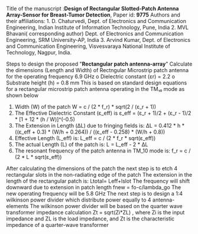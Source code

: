 Title of the manuscript :**Design of Rectangular Slotted-Patch Antenna Array-Sensor for Breast-Tumor Detection**, Paper id: **9775**
 Authors and their affiliations: 1. D. Chaturvedi, Dept. of Electronics and Communication Engineering, Indian Institute of Information Technology, Pune, India 2. MVL Bhavani( corresponding author) Dept. of Electronics and Communication Engineering, SRM University-AP, India 3. Arvind Kumar, Dept. of Electronics and Communication Engineering, Visvesvaraya National Institute of Technology, Nagpur, India.

  Steps to design the proposed "**Rectangular patch antenna-array**"
  Calculate the dimensions (Length and Width) of Rectngular Microstrip patch antenna for the operating frequency 6.9 GHz
  o	Dielectric constant (εr) = 2.2
  o	Substrate height (h) = 0.8 mm
 This is based on standard design equations for a rectangular microstrip patch antenna operating in the TM₁₀ mode as shown below
 1. Width (W) of the patch
W = c / (2 * f_r) * sqrt(2 / (ε_r + 1))
2. The Effective Dielectric Constant (ε_eff) is 
ε_eff = (ε_r + 1)/2 + (ε_r - 1)/2 * [1 + 12 * (h / W)]^(-0.5)
3. The Extension in Length (ΔL) due to fringing fields is:
ΔL = 0.412 * h * ((ε_eff + 0.3) * (W/h + 0.264)) / ((ε_eff - 0.258) * (W/h + 0.8))
4. Effective Length (L_eff)  is:
L_eff = c / (2 * f_r * sqrt(ε_eff))
5. The actual Length (L) of the patch is:
L = L_eff - 2 * ΔL
6. The resonant frequency of the patch antenna in TM_10 mode is:
f_r = c / (2 * L * sqrt(ε_eff))

After calculating the dimensions of the patch the next step is to etch 4 rectangular slots in the non-radiating edge of the patch
The extension in the length of the rectangular patch is:
Ltotal= Leff+lslot
The frequency will shift downward due to extension in patch length
fnew = fo-c/lambda_go
The new operating frequency will be 5.8 GHz
The next step is to design a 1:4 wilkinson power divider which distribute power equally to 4 antenna-elements
The wilkinson power divider will be based on the quarter wave transformer impedance calculation
 Zt = sqrt(Zi*ZL) , where Zi is the input impedance and ZL is the load impedance, and Zt is the characteristic impedance of a quarter-wave transformer 

